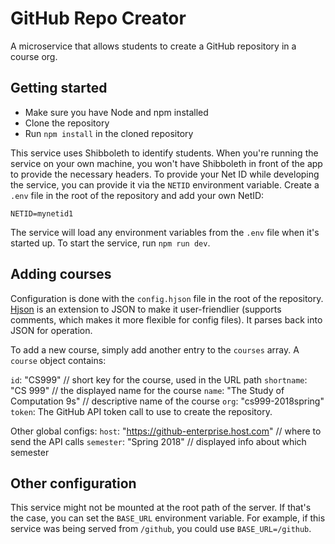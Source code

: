 # GitHub Repo Creator

A microservice that allows students to create a GitHub repository in a course org.


## Getting started

* Make sure you have Node and npm installed
* Clone the repository
* Run `npm install` in the cloned repository

This service uses Shibboleth to identify students. When you're running the service on your own machine, you won't have Shibboleth in front of the app to provide the necessary headers. To provide your Net ID while developing the service, you can provide it via the `NETID` environment variable. Create a `.env` file in the root of the repository and add your own NetID:

```
NETID=mynetid1
```

The service will load any environment variables from the `.env` file when it's started up. To start the service, run `npm run dev`.

## Adding courses

Configuration is done with the `config.hjson` file in the root of the repository. [Hjson](https://hjson.org) is an extension to JSON to
make it user-friendlier (supports comments, which makes it more flexible for config files). It parses back into JSON
for operation.

To add a new course, simply add another entry to the `courses` array. A `course` object contains:

`id`: "CS999" // short key for the course, used in the URL path
`shortname`: "CS 999" // the displayed name for the course
`name`: "The Study of Computation 9s" // descriptive name of the course
`org`: "cs999-2018spring"
`token`: The GitHub API token call to use to create the repository.

Other global configs:
`host`: "https://github-enterprise.host.com" // where to send the API calls
`semester`: "Spring 2018" // displayed info about which semester

## Other configuration

This service might not be mounted at the root path of the server. If that's the case, you can set the `BASE_URL` environment variable. For example, if this service was being served from `/github`, you could use `BASE_URL=/github`.
